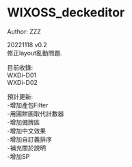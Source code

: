 # WIXOSS_deckeditor  
   
Author: ZZZ  
  
20221118 v0.2  
修正layout亂動問題.  
  
目前收錄:  
WXDi-D01  
WXDi-D02  
  
預計更新:  
-增加產包Filter  
-用圓餅圖取代計數器  
-增加備牌區  
-增加中文效果  
-增加自訂義排序  
-補充關於說明  
-增加SP  
